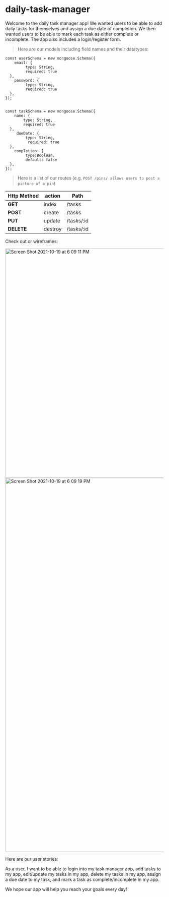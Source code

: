 # daily-task-manager
Welcome to the daily task manager app! We wanted users to be able to add daily tasks for themselves and assign a due date of completion. We then wanted users to be able to mark each task as either complete or incomplete. The app also includes a login/register form.

> Here are our models including field names and their datatypes:
```
const userSchema = new mongoose.Schema({
	email: {
         type: String, 
         required: true
  },
	password: {
         type: String, 
         required: true
  },
});


const taskSchema = new mongoose.Schema({
	name: {
        type: String, 
        required: true
  },
     dueDate: {
         type: String, 
          required: true
  },
	completion: {
         type:Boolean, 
         default: false
  },
});
```
> Here is a list of our routes (e.g. `POST /pins/ allows users to post a picture of a pin`)<br />

| Http Method | action  | Path          | 
| ----------- | ------- | ------------- | 
| **GET**     | index   | /tasks     | 
| **POST**    | create  | /tasks     | 
| **PUT**     | update  | /tasks/:id | 
| **DELETE**  | destroy | /tasks/:id | 

Check out or wireframes:

<img width="728" alt="Screen Shot 2021-10-19 at 6 09 11 PM" src="https://media.git.generalassemb.ly/user/36959/files/57413280-3109-11ec-957e-27c1b700ee7b">
<img width="1187" alt="Screen Shot 2021-10-19 at 6 09 19 PM" src="https://media.git.generalassemb.ly/user/36959/files/590af600-3109-11ec-91be-e34cf2907304">

Here are our user stories:

As a user, I want to be able to login into my task manager app, add tasks to my app, edit/update my tasks in my app, delete my tasks in my app, assign a due date to my task, and mark a task as complete/incomplete in my app.


We hope our app will help you reach your goals every day!
